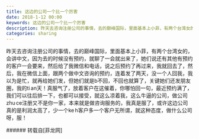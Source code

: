 ```yaml
---
title: 这边的公司一个比一个厉害
date: 2018-1-12 00:00
keywords: 这边的公司一个比一个厉害
description: 昨天去咨询注册公司的事情，去的巅峰国际，里面基本上小菲，有两个台湾女的，会讲中文，因为去的时候没有预约，就聊了一会就出来了，她们说还有其他有预约的客户一会要来，然后给了我微信和电话，说之后预约了再过来，我就回去了，然后，我在微信上面，跟两个做中文咨询的预约，连着发了两天，没一个人回我，我以为是忙，就再给她们发，但她们就是b不回，不回也就算了，关键她们还发朋友圈，我的ti an天！真服气了，放着客户在这催着，你哪怕回一句，最近预约满了，我们可以往后排一下，也都可以接受，就这么凉着我，这么牛逼的公司，做公司zhu ce注册又不是你一家，本来就是做咨询服务的，我真是服了，或许这边公司真的是利润太高了，少一个ke h客户多一个客户无所谓，就这种态度，做什么公司呀，服！
categories: sharing
---
```

<td class="t_f" id="postmessage_1087537">

昨天去咨询注册公司的事情，去的巅峰国际，里面基本上小菲，有两个台湾女的，会讲中文，因为去的时候没有预约，就聊了一会就出来了，她们说还有其他有预约的客户一会要来，然后给了我微信和电话，说之后预约了再过来，我就回去了，然后，我在微信上面，跟两个做中文咨询的预约，连着发了两天，没一个人回我，我以为是忙，就再给她们发，但她们就是b不回，不回也就算了，关键她们还发朋友圈，我的ti an天！真服气了，放着客户在这催着，你哪怕回一句，最近预约满了，我们可以往后排一下，也都可以接受，就这么凉着我，这么牛逼的公司，做公司zhu ce注册又不是你一家，本来就是做咨询服务的，我真是服了，或许这边公司真的是利润太高了，少一个ke h客户多一个客户无所谓，就这种态度，做什么公司呀，服！<br/>
</td>
###### 转载自[菲龙网]